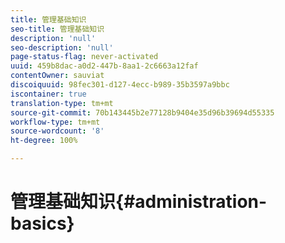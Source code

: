 ```yaml
---
title: 管理基础知识
seo-title: 管理基础知识
description: 'null'
seo-description: 'null'
page-status-flag: never-activated
uuid: 459b8dac-a0d2-447b-8aa1-2c6663a12faf
contentOwner: sauviat
discoiquuid: 98fec301-d127-4ecc-b989-35b3597a9bbc
iscontainer: true
translation-type: tm+mt
source-git-commit: 70b143445b2e77128b9404e35d96b39694d55335
workflow-type: tm+mt
source-wordcount: '8'
ht-degree: 100%

---
```



# 管理基础知识{#administration-basics}

